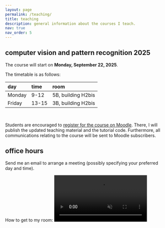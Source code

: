 ```yaml
---
layout: page
permalink: /teaching/
title: teaching
description: general information about the courses I teach. 
nav: true
nav_order: 5
---
```

<!--
## control theory 2024
The course will start on **Monday, March 3, 2025**.

The timetable is as follows:

| day         | time        | room     |
| :---        |    :---   |          :--- |
| Monday      | 09-11       | A Idraulica, building C2   |
| Tuesday   | 09-11        | Arich, building B      |
| Friday   | 11-14        | V, building G      |

&nbsp;  

Students are encouraged to [register for the course on Moodle](https://moodle2.units.it/course/view.php?id=15122). There, I will publish the updated teaching material and the tutorial code. Furthermore, all communications relating to the course will be sent to Moodle subscribers.
-->

## computer vision and pattern recognition 2025
The course will start on **Monday, September 22, 2025**. 

The timetable is as follows:

| day         | time        | room     |
| :---        |    :---   |          :--- |
| Monday      | 9-12       | 5B, building H2bis   |
| Friday   | 13-15       | 3B, building H2bis   |

&nbsp; 

Students are encouraged to [register for the course on Moodle](https://moodle2.units.it/course/view.php?id=15537). There, I will publish the updated teaching material and the tutorial code. Furthermore, all communications relating to the course will be sent to Moodle subscribers. 



## office hours
Send me an email to arrange a meeting (possibly specifying your preferred day and time).

How to get to my room:
<video src="https://user-images.githubusercontent.com/47215410/271945836-be66b942-61df-4217-854e-b4dcfad3a40b.mp4" data-canonical-src="https://user-images.githubusercontent.com/47215410/271945836-be66b942-61df-4217-854e-b4dcfad3a40b.mp4" controls="controls" muted="muted" class="d-block rounded-bottom-2 border-top width-fit" style="max-height:640px">
</video>

<!-- 
 <div  id="test">
    <img src="" name="canvas" />
</div> 

<script>
window.onload="displayImage();"
//create an array named imagesArray that contains the seven image file names
//dog.jpg, fox.jpg, mouse.jpg, alligator.jpg, fish.jpg, parrot.jpg and cat.jpg
var imagesArray = [ "/assets/img/code-screenshot.png","/assets/img/prof_pic.jpg"];
//create a function named displayImage
//it should not have any values passed into it
function displayImage(){
    //the first statement should generate a random number in the range 0 to 6 (the subscript values of the image file names in the imagesArray)
    var num = Math.floor(Math.random() * 2); // 0...6
    //the second statement display the random image from the imagesArray array in the canvas image using the random number as the subscript value
    document.canvas.src = imagesArray[num];
}
//remember the subscript values of the array are 0 to 6 (seven elements) zero based array
//you will have to subtract 1 from the random number generated to account for the zero based array
displayImage();
</script> -->
